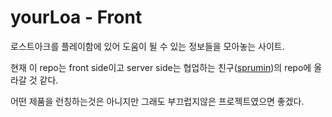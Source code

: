 # yourLoa - Front

로스트아크를 플레이함에 있어 도움이 될 수 있는 정보들을 모아놓는 사이트.

현재 이 repo는 front side이고 server side는 협업하는 친구([sprumin](https://github.com/sprumin))의 repo에 올라갈 것 같다.

어떤 제품을 런칭하는것은 아니지만 그래도 부끄럽지않은 프로젝트였으면 좋겠다.
